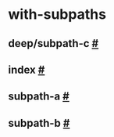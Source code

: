 # with-subpaths

## deep/subpath-c <a id="deep-subpath-c" href="#deep-subpath-c">#</a>

<!-- Declaration kind 2 is not implemented (name: deep/subpath-c) -->

## index <a id="index" href="#index">#</a>

<!-- Declaration kind 2 is not implemented (name: index) -->

## subpath-a <a id="subpath-a" href="#subpath-a">#</a>

<!-- Declaration kind 2 is not implemented (name: subpath-a) -->

## subpath-b <a id="subpath-b" href="#subpath-b">#</a>

<!-- Declaration kind 2 is not implemented (name: subpath-b) -->
